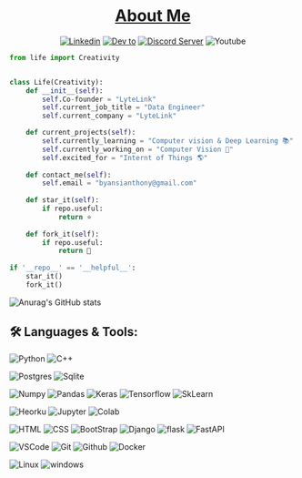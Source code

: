 <!-- -  Hi, 👋 I’m **Anthony**
- 👀 I’m interested in python framworks
- 🌱 A passionate **UX designer**
-  🌱 web developer and web3 and open source enthusiastic
- 💞️ I have a toxic relationship with vscode -->
<!-- - 📫 Reach out to me on [linkedIn](https://www.linkedin.com/in/byansi-anthony-7a027222a) ✅
- 📫 Reach out to me on [Twitter](https://twitter.com/byansi_anthony) ✅
 -->

<h1 align="center"><a href="">About Me</a></h1>

<!-- <p align="center">
<img src="https://komarev.com/ghpvc/?username=AnthonyByansi" alt="Byansi Anthony"/>
</p> -->
<!--Social Channel-->
<p align="center">
<!--     <a href="http://codeperfectplus.herokuapp.com/"><img src="https://img.shields.io/badge/ML%20Blog-%2320232a.svg?&amp;style=for-the-badge&amp;logo=google&amp;logoColor=white" alt="Blog"></a> -->
    <a href="https://www.linkedin.com/in/byansi-anthony-7a027222a"><img src="https://img.shields.io/badge/linkedin%20-%230077B5.svg?&amp;style=for-the-badge&amp;logo=linkedin&amp;logoColor=white" alt="Linkedin"></a>
    <a href="https://www.linkedin.com/in/byansi-anthony-7a027222a"><img src="https://img.shields.io/badge/DEV.TO-%231572B6.svg?&amp;style=for-the-badge&amp;logo=dev%20to&amp;logoColor=white" alt="Dev to"></a>
<!--     <a href="https://www.hackerrank.com/codeperfectplus"><img src="https://img.shields.io/badge/-Hackerrank-2EC866?style=for-the-badge&amp;logo=HackerRank&amp;logoColor=white" alt="HackerRank"></a> -->
    <a href="Anthony-shafer"><img src="https://img.shields.io/discord/758030555005714512.svg?label=&amp;logo=discord&amp;logoColor=ffffff&amp;color=7389D8&amp;labelColor=6A7EC2&amp;style=for-the-badge" alt="Discord Server"></a>
    <img src="https://img.shields.io/badge/youtube-%23FF0000.svg?&amp;style=for-the-badge&amp;logo=youtube&amp;logoColor=white" alt="Youtube">
</p>



<!-- 
later use
<details>
<summary>Click for vanity statistics</summary>
<br />

![Joel's GitHub stats](https://github-readme-stats.vercel.app/api?username=oblador)
![Joel's trophies](https://github-profile-trophy.vercel.app/?username=oblador&column=5&margin-w=7&margin-h=7)
</details> -->


```python
from life import Creativity


class Life(Creativity):
    def __init__(self):
        self.Co-founder = "LyteLink"
        self.current_job_title = "Data Engineer"
        self.current_company = "LyteLink"  

    def current_projects(self):
        self.currently_learning = "Computer vision & Deep Learning 📚"
        self.currently_working_on = "Computer Vision 🌱"
        self.excited_for = "Internt of Things 🌎"
    
    def contact_me(self):
        self.email = "byansianthony@gmail.com"
        
    def star_it(self):
        if repo.useful:
            return ⭐
     
    def fork_it(self):
        if repo.useful:
            return 🍴
 
if '__repo__' == '__helpful__':
    star_it()
    fork_it()
```


<!-- [![Anurag's GitHub stats](https://github-readme-stats.vercel.app/api?username=AnthonyByansi)](https://github.com/anuraghazra/github-readme-stats) -->
![Anurag's GitHub stats](https://github-readme-stats.vercel.app/api?username=AnthonyByansi&count_private=true&show_icons=true&bg_color=00000000)
<!-- 
api/pin?username=anuraghazra&repo=github-readme-stats
[![Readme Card](https://github-readme-stats.vercel.app/api/pin/?username=AnthonyByansi&repo=github-readme-stats)](https://github.com/AnthonyByansi/github-readme-stats)
 -->

<!-- [![Top Langs](https://github-readme-stats.vercel.app/api/top-langs/?username=AnthonyByansi&layout=compact)](https://github.com/anuraghazra/github-readme-stats) -->





##  🛠️  **Languages & Tools:**

<p>
<img src="https://img.shields.io/badge/python%20-%2314354C.svg?&amp;style=for-the-badge&amp;logo=python&amp;logoColor=white" alt="Python">
<img src="https://img.shields.io/badge/c++%20-%2300599C.svg?&amp;style=for-the-badge&amp;logo=c%2B%2B&amp;ogoColor=white" alt="C++">
</p>
<p>
<img src="https://img.shields.io/badge/postgres-%23316192.svg?&amp;style=for-the-badge&amp;logo=postgresql&amp;logoColor=white" alt="Postgres">
<img src="https://img.shields.io/badge/sqlite-%2307405e.svg?&amp;style=for-the-badge&amp;logo=sqlite&amp;logoColor=white" alt="Sqlite">
</p>
<p>
    <img src="https://img.shields.io/badge/numpy%20-%23013243.svg?&amp;style=for-the-badge&amp;logo=numpy&amp;logoColor=white" alt="Numpy">
    <img src="https://img.shields.io/badge/pandas%20-%23150458.svg?&amp;style=for-the-badge&amp;logo=pandas&amp;logoColor=white" alt="Pandas">
    <img src="https://img.shields.io/badge/Keras%20-%23D00000.svg?&amp;style=for-the-badge&amp;logo=Keras&amp;logoColor=white" alt="Keras">
    <img src="https://img.shields.io/badge/TensorFlow%20-%23430098.svg?&amp;style=for-the-badge&amp;logo=TensorFlow&amp;logoColor=white" alt="Tensorflow">
    <img src="https://img.shields.io/badge/SkLearn%20-%23E34F26.svg?&amp;style=for-the-badge&amp;logo=scikit%20learn&amp;logoColor=white" alt="SkLearn">
</p>
<p>
    <img src="https://img.shields.io/badge/heroku%20-%23430098.svg?&amp;style=for-the-badge&amp;logo=heroku&amp;logoColor=white" alt="Heorku">
    <img src="https://img.shields.io/badge/Jupyter%20-%23F37626.svg?&amp;style=for-the-badge&amp;logo=Jupyter&amp;logoColor=white" alt="Jupyter">
    <img src="https://img.shields.io/badge/Colab%20-%2320232a.svg?&amp;style=for-the-badge&amp;logo=google&amp;logoColor=white" alt="Colab">
</p>
<p>
    <img src="https://img.shields.io/badge/html%20-%23E34F26.svg?&amp;style=for-the-badge&amp;logo=html5&amp;logoColor=white" alt="HTML">
    <img src="https://img.shields.io/badge/css%20-%231572B6.svg?&amp;style=for-the-badge&amp;logo=css3&amp;logoColor=white" alt="CSS">
    <img src="https://img.shields.io/badge/bootstrap%20-%23563D7C.svg?&amp;style=for-the-badge&amp;logo=bootstrap&amp;logoColor=white" alt="BootStrap">
    <img src="https://img.shields.io/badge/django%20-%20092E20.svg?&amp;style=for-the-badge&amp;logo=django&amp;logoColor=white" alt="Django">
    <img src="https://img.shields.io/badge/flask%20-%23092E20.svg?&amp;style=for-the-badge&amp;logo=flask&amp;logoColor=white" alt="flask">
    <img src="https://img.shields.io/badge/FastAPI%20-%2307405e.svg?&amp;style=for-the-badge&amp;logo=fastapi&amp;logoColor=white" alt="FastAPI">
</p>
<p>
    <img src="https://img.shields.io/badge/-vscode-00a8e8?style=for-the-badge&amp;logo=visual-studio-code" alt="VSCode">
    <img src="https://img.shields.io/badge/git%20-%23F05033.svg?&amp;style=for-the-badge&amp;logo=git&amp;logoColor=white" alt="Git">
    <img src="https://img.shields.io/badge/github%20-%23121011.svg?&amp;style=for-the-badge&amp;logo=github&amp;logoColor=white" alt="Github">
    <img src="https://img.shields.io/badge/docker%20-%230db7ed.svg?&amp;style=for-the-badge&amp;logo=docker&amp;logoColor=white" alt="Docker">
</p>
<p>
    <img src="https://img.shields.io/badge/-linux-772953?style=for-the-badge&amp;logo=linux" alt="Linux">
    <img src="https://img.shields.io/badge/windows-0078D6?logo=windows&amp;logoColor=white&amp;style=for-the-badge" alt="windows">
</p>





<!---
AnthonyByansi/AnthonyByansi is a ✨ special ✨ repository because its `README.md` (this file) appears on your GitHub profile.
You can click the Preview link to take a look at your changes.
--->
